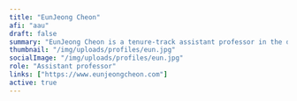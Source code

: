 ```yaml
---
title: "EunJeong Cheon"
afi: "aau"
draft: false
summary: "EunJeong Cheon is a tenure-track assistant professor in the department of computer science at Aalborg University. She is also interested in developing alternative design approaches that would enrich our sensibility to design contexts. Her work in particular looks at what assumptions and values are baked into our sociotechnical practices and artifacts. She has explored this agenda at the intersection of HCI, HRI, CSCW and STS, and conducted through ethnographic research, value sensitive design, speculative design, and design prototyping."
thumbnail: "/img/uploads/profiles/eun.jpg"
socialImage: "/img/uploads/profiles/eun.jpg"
role: "Assistant professor"
links: ["https://www.eunjeongcheon.com"]
active: true
---
```



